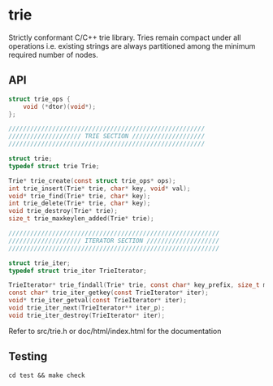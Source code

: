 # trie
Strictly conformant C/C++ trie library.
Tries remain compact under all operations i.e. existing strings are always partitioned among the minimum required number of nodes.


## API

~~~c
struct trie_ops {
	void (*dtor)(void*);
};

//////////////////////////////////////////////////////
//////////////////// TRIE SECTION ////////////////////
//////////////////////////////////////////////////////

struct trie;
typedef struct trie Trie;

Trie* trie_create(const struct trie_ops* ops);
int trie_insert(Trie* trie, char* key, void* val);
void* trie_find(Trie* trie, char* key);
int trie_delete(Trie* trie, char* key);
void trie_destroy(Trie* trie);
size_t trie_maxkeylen_added(Trie* trie);

//////////////////////////////////////////////////////////
//////////////////// ITERATOR SECTION ////////////////////
//////////////////////////////////////////////////////////

struct trie_iter;
typedef struct trie_iter TrieIterator;

TrieIterator* trie_findall(Trie* trie, const char* key_prefix, size_t max_len);
const char* trie_iter_getkey(const TrieIterator* iter);
void* trie_iter_getval(const TrieIterator* iter);
void trie_iter_next(TrieIterator** iter_p);
void trie_iter_destroy(TrieIterator* iter);
~~~
Refer to src/trie.h or doc/html/index.html for the documentation


## Testing
`cd test && make check`
